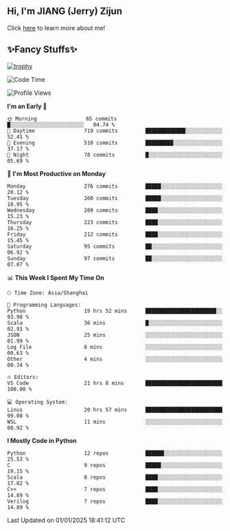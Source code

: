 ## Hi, I'm JIANG (Jerry) Zijun

Click [here](https://jzjerry.github.io/about/) to learn more about me!

## ✨Fancy Stuffs✨
[![trophy](https://github-profile-trophy.vercel.app/?username=jzjerry&theme=onedark)](https://github.com/ryo-ma/github-profile-trophy)
<!--START_SECTION:waka-->
![Code Time](http://img.shields.io/badge/Code%20Time-955%20hrs-blue)

![Profile Views](http://img.shields.io/badge/Profile%20Views-2-blue)

**I'm an Early 🐤** 

```text
🌞 Morning                65 commits          █░░░░░░░░░░░░░░░░░░░░░░░░   04.74 % 
🌆 Daytime                719 commits         █████████████░░░░░░░░░░░░   52.41 % 
🌃 Evening                510 commits         █████████░░░░░░░░░░░░░░░░   37.17 % 
🌙 Night                  78 commits          █░░░░░░░░░░░░░░░░░░░░░░░░   05.69 % 
```
📅 **I'm Most Productive on Monday** 

```text
Monday                   276 commits         █████░░░░░░░░░░░░░░░░░░░░   20.12 % 
Tuesday                  260 commits         █████░░░░░░░░░░░░░░░░░░░░   18.95 % 
Wednesday                209 commits         ████░░░░░░░░░░░░░░░░░░░░░   15.23 % 
Thursday                 223 commits         ████░░░░░░░░░░░░░░░░░░░░░   16.25 % 
Friday                   212 commits         ████░░░░░░░░░░░░░░░░░░░░░   15.45 % 
Saturday                 95 commits          ██░░░░░░░░░░░░░░░░░░░░░░░   06.92 % 
Sunday                   97 commits          ██░░░░░░░░░░░░░░░░░░░░░░░   07.07 % 
```


📊 **This Week I Spent My Time On** 

```text
🕑︎ Time Zone: Asia/Shanghai

💬 Programming Languages: 
Python                   19 hrs 52 mins      ███████████████████████░░   93.98 % 
Scala                    36 mins             █░░░░░░░░░░░░░░░░░░░░░░░░   02.91 % 
JSON                     25 mins             ░░░░░░░░░░░░░░░░░░░░░░░░░   01.99 % 
Log File                 8 mins              ░░░░░░░░░░░░░░░░░░░░░░░░░   00.63 % 
Other                    4 mins              ░░░░░░░░░░░░░░░░░░░░░░░░░   00.34 % 

🔥 Editors: 
VS Code                  21 hrs 8 mins       █████████████████████████   100.00 % 

💻 Operating System: 
Linux                    20 hrs 57 mins      █████████████████████████   99.08 % 
WSL                      11 mins             ░░░░░░░░░░░░░░░░░░░░░░░░░   00.92 % 
```

**I Mostly Code in Python** 

```text
Python                   12 repos            ██████░░░░░░░░░░░░░░░░░░░   25.53 % 
C                        9 repos             █████░░░░░░░░░░░░░░░░░░░░   19.15 % 
Scala                    8 repos             ████░░░░░░░░░░░░░░░░░░░░░   17.02 % 
C++                      7 repos             ████░░░░░░░░░░░░░░░░░░░░░   14.89 % 
Verilog                  7 repos             ████░░░░░░░░░░░░░░░░░░░░░   14.89 % 
```




 Last Updated on 01/01/2025 18:41:12 UTC
<!--END_SECTION:waka-->
